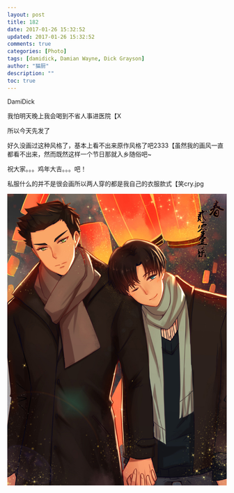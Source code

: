 ```yaml
---
layout: post
title: 182
date: 2017-01-26 15:32:52
updated: 2017-01-26 15:32:52
comments: true
categories: [Photo]
tags: [damidick, Damian Wayne, Dick Grayson]
author: "猫厨"
description: ""
toc: true
---
```


<p>DamiDick</p> 
<p>我怕明天晚上我会喝到不省人事进医院【X</p> 
<p>所以今天先发了</p> 
<p>好久没画过这种风格了，基本上看不出来原作风格了吧2333【虽然我的画风一直都看不出来，然而既然这样一个节日那就入乡随俗吧~</p> 
<p>祝大家。。。鸡年大吉。。。吧！</p> 
<p>私服什么的并不是很会画所以两人穿的都是我自己的衣服款式【笑cry.jpg</p>

![](https://raw.githubusercontent.com/alicewish/meowchain247/master/img_cVZNdzJtQk9JV2V4UStyMk02c0p1R1duaXRYUWhHWktqbG83d3owZGV4dDUwVkJHUWZTRGtBPT0.jpg)